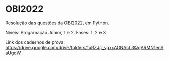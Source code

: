 # OBI2022

Resolução das questões da OBI2022, em Python.

Níveis: Progamação Júnior, 1 e 2.
Fases: 1, 2 e 3

Link dos cadernos de prova: https://drive.google.com/drive/folders/1uRZJp_vgxxAGNAcL3QgARMN1enSaUgqW
